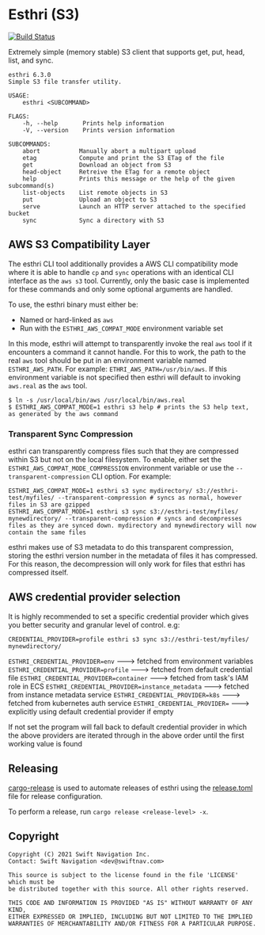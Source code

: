 # Esthri (S3)

[![Build Status](https://jenkins.ci.swift-nav.com/buildStatus/icon?job=swift-nav%2Festhri%2Fmaster)](https://jenkins.ci.swift-nav.com/job/swift-nav/job/esthri/job/master/)

Extremely simple (memory stable) S3 client that supports get, put, head, list,
and sync.

```
esthri 6.3.0
Simple S3 file transfer utility.

USAGE:
    esthri <SUBCOMMAND>

FLAGS:
    -h, --help       Prints help information
    -V, --version    Prints version information

SUBCOMMANDS:
    abort           Manually abort a multipart upload
    etag            Compute and print the S3 ETag of the file
    get             Download an object from S3
    head-object     Retreive the ETag for a remote object
    help            Prints this message or the help of the given subcommand(s)
    list-objects    List remote objects in S3
    put             Upload an object to S3
    serve           Launch an HTTP server attached to the specified bucket
    sync            Sync a directory with S3
```

## AWS S3 Compatibility Layer

The esthri CLI tool additionally provides a AWS CLI compatibility mode where it
is able to handle `cp` and `sync` operations with an identical CLI interface as
the `aws s3` tool. Currently, only the basic case is implemented for these
commands and only some optional arguments are handled.

To use, the esthri binary must either be:

- Named or hard-linked as `aws`
- Run with the `ESTHRI_AWS_COMPAT_MODE` environment variable set

In this mode, esthri will attempt to transparently invoke the real `aws` tool if
it encounters a command it cannot handle. For this to work, the path to the real
`aws` tool should be put in an environment variable named `ESTHRI_AWS_PATH`. For
example: `ETHRI_AWS_PATH=/usr/bin/aws`. If this environment variable is not
specified then esthri will default to invoking `aws.real` as the `aws` tool.

```
$ ln -s /usr/local/bin/aws /usr/local/bin/aws.real
$ ESTHRI_AWS_COMPAT_MODE=1 esthri s3 help # prints the S3 help text, as generated by the aws command
```

### Transparent Sync Compression
esthri can transparently compress files such that they are compressed within S3
but not on the local filesystem. To enable, either set the
`ESTHRI_AWS_COMPAT_MODE_COMPRESSION` environment variable or use the
`--transparent-compression` CLI option. For example:

```
ESTHRI_AWS_COMPAT_MODE=1 esthri s3 sync mydirectory/ s3://esthri-test/myfiles/ --transparent-compression # syncs as normal, however files in S3 are gzipped
ESTHRI_AWS_COMPAT_MODE=1 esthri s3 sync s3://esthri-test/myfiles/ mynewdirectory/ --transparent-compression # syncs and decompresses files as they are synced down. mydirectory and mynewdirectory will now contain the same files
```

esthri makes use of S3 metadata to do this transparent compression, storing the
esthri version number in the metadata of files it has compressed. For this
reason, the decompression will only work for files that esthri has compressed
itself.

## AWS credential provider selection

It is highly recommended to set a specific credential provider which gives you
better security and granular level of control. e.g:

```
CREDENTIAL_PROVIDER=profile esthri s3 sync s3://esthri-test/myfiles/ mynewdirectory/
```

`ESTHRI_CREDENTIAL_PROVIDER=env` ---> fetched from environment variables
`ESTHRI_CREDENTIAL_PROVIDER=profile` ---> fetched from default credential file
`ESTHRI_CREDENTIAL_PROVIDER=container` ---> fetched from task's IAM role in ECS
`ESTHRI_CREDENTIAL_PROVIDER=instance_metadata` ---> fetched from instance metadata service
`ESTHRI_CREDENTIAL_PROVIDER=k8s` ---> fetched from kubernetes auth service
`ESTHRI_CREDENTIAL_PROVIDER=` ---> explicitly using default credential provider if empty

If not set the program will fall back to default credential provider in which the
above providers are iterated through in the above order until the first working value is found

## Releasing

[cargo-release](https://github.com/crate-ci/cargo-release) is used to automate
releases of esthri using the [release.toml](./release.toml) file for release
configuration.

To perform a release, run `cargo release <release-level> -x`.

## Copyright

```
Copyright (C) 2021 Swift Navigation Inc.
Contact: Swift Navigation <dev@swiftnav.com>

This source is subject to the license found in the file 'LICENSE' which must be
be distributed together with this source. All other rights reserved.

THIS CODE AND INFORMATION IS PROVIDED "AS IS" WITHOUT WARRANTY OF ANY KIND,
EITHER EXPRESSED OR IMPLIED, INCLUDING BUT NOT LIMITED TO THE IMPLIED
WARRANTIES OF MERCHANTABILITY AND/OR FITNESS FOR A PARTICULAR PURPOSE.
```
